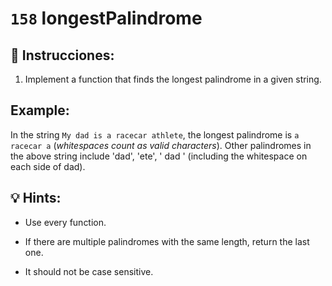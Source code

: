 # `158` longestPalindrome

## 📝 Instrucciones:

1. Implement a function that finds the longest palindrome in a given string.

## Example:

In the string `My dad is a racecar athlete`, the longest palindrome is `a racecar a` (*whitespaces count as valid characters*). Other palindromes in the above string include 'dad', 'ete', ' dad ' (including the whitespace on each side of dad).

## 💡 Hints:

+ Use every function.

+ If there are multiple palindromes with the same length, return the last one. 

+ It should not be case sensitive.